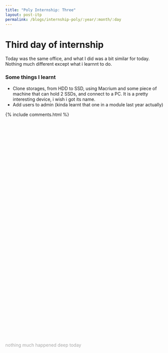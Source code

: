 ```yaml
---
title: "Poly Internship: Three"
layout: post-itp
permalink: /blogs/internship-poly/:year/:month/:day
---
```

# Third day of internship

Today was the same office, and what I did was a bit similar for today. Nothing much different except what i learnnt to do.

### Some things I learnt
* Clone storages, from HDD to SSD, using Macrium and some piece of machine that can hold 2 SSDs, and connect to a PC. It is a pretty interesting device, i wish i got its name.
* Add users to admin (kinda learnt that one in a module last year actually)

{% include comments.html %}

<br>
<br>
<br>
<br>
<br>
<br>
<br>
<br>
<br>
<br>
<br>
<br>
<br>
<br>
<br>
<br>
<br>
<br>
<br>
<br>
<br>
<br>
<br>
<br>
<br>
<br>
<br>
<br>
<br>
<br>
<br>
<br>
<br>
<br>
<br>
<br>
<br>
<br>
<br>
<br>

<span class="disable-selection" onclick="loadText()" style="color:#0005;">nothing much happened deep today</span>
<span class="disable-selection" id="load-text" style="display:none;">..besides going to harvest group. I love getting to that sharing question part, especially since that it can and will almost always relate to my current season. <br><br>What do i need to let go in order to truly rest and celebrate in the Sabbath?<br>This is a question for all working Christians to answer (not excluding other walks of life). Hope keeps on going!</span>